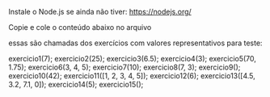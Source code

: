 Instale o Node.js se ainda não tiver: https://nodejs.org/

Copie e cole o conteúdo abaixo no arquivo

essas são chamadas dos exercícios com valores representativos para teste:

exercicio1(7);
exercicio2(25);
exercicio3(6.5);
exercicio4(3);
exercicio5(70, 1.75);
exercicio6(3, 4, 5);
exercicio7(10);
exercicio8(7, 3);
exercicio9();
exercicio10(42);
exercicio11([1, 2, 3, 4, 5]);
exercicio12(6);
exercicio13([4.5, 3.2, 7.1, 0]);
exercicio14(5);
exercicio15();
